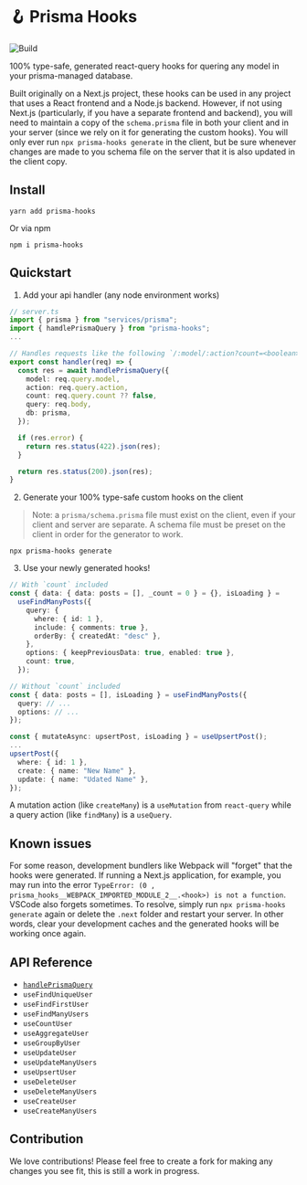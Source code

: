 # 🪝 Prisma Hooks
![Build](https://github.com/bryantbrock/prisma-hooks/actions/workflows/publish.yaml/badge.svg)

100% type-safe, generated react-query hooks for quering any model in your prisma-managed database.

Built originally on a Next.js project, these hooks can be used in any project that uses a React frontend and a Node.js backend. However, if not using Next.js (particularly, if you have a separate frontend and backend), you will need to maintain a copy of the `schema.prisma` file in both your client and in your server (since we rely on it for generating the custom hooks). You will only ever run `npx prisma-hooks generate` in the client, but be sure whenever changes are made to you schema file on the server that it is also updated in the client copy. 

## Install

```
yarn add prisma-hooks
```

Or via npm

```
npm i prisma-hooks
```

## Quickstart
1. Add your api handler (any node environment works)

```ts
// server.ts
import { prisma } from "services/prisma";
import { hamdlePrismaQuery } from "prisma-hooks";
...

// Handles requests like the following `/:model/:action?count=<boolean>`
export const handler(req) => {
  const res = await handlePrismaQuery({
    model: req.query.model,
    action: req.query.action,
    count: req.query.count ?? false,
    query: req.body,
    db: prisma,
  });

  if (res.error) {
    return res.status(422).json(res);
  }

  return res.status(200).json(res);
}
```


2. Generate your 100% type-safe custom hooks on the client
> Note: a `prisma/schema.prisma` file must exist on the client, even if your client and server are separate. A schema file must be preset on the client in order for the generator to work.

```
npx prisma-hooks generate
```

3. Use your newly generated hooks!

```ts
// With `count` included
const { data: { data: posts = [], _count = 0 } = {}, isLoading } =
  useFindManyPosts({
    query: {
      where: { id: 1 },
      include: { comments: true },
      orderBy: { createdAt: "desc" },
    },
    options: { keepPreviousData: true, enabled: true },
    count: true,
  });
```

```ts
// Without `count` included
const { data: posts = [], isLoading } = useFindManyPosts({
  query: // ...
  options: // ...
});
```

```ts
const { mutateAsync: upsertPost, isLoading } = useUpsertPost();
...
upsertPost({
  where: { id: 1 },
  create: { name: "New Name" },
  update: { name: "Udated Name" },
});
```
A mutation action (like `createMany`) is a `useMutation` from `react-query` while a query action (like `findMany`) is a `useQuery`.

## Known issues
For some reason, development bundlers like Webpack will "forget" that the hooks were generated. If running a Next.js application, for example, you may run into the error `TypeError: (0 , prisma_hooks__WEBPACK_IMPORTED_MODULE_2__.<hook>) is not a function`. VSCode also forgets sometimes. To resolve, simply run `npx prisma-hooks generate` again or delete the `.next` folder and restart your server. In other words, clear your development caches and the generated hooks will be working once again.

## API Reference
* [`handlePrismaQuery`](https://github.com/bryantbrock/prisma-hooks/blob/main/src/handler.ts)
* `useFindUniqueUser`
* `useFindFirstUser`
* `useFindManyUsers`
* `useCountUser`
* `useAggregateUser`
* `useGroupByUser`
* `useUpdateUser`
* `useUpdateManyUsers`
* `useUpsertUser`
* `useDeleteUser`
* `useDeleteManyUsers`
* `useCreateUser`
* `useCreateManyUsers`

## Contribution
We love contributions! Please feel free to create a fork for making any changes you see fit, this is still a work in progress.
